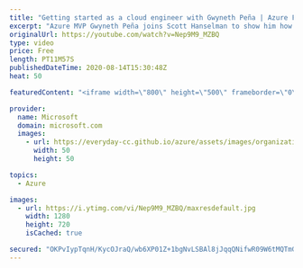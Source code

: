 ```yaml
---
title: "Getting started as a cloud engineer with Gwyneth Peña | Azure Friday"
excerpt: "Azure MVP Gwyneth Peña joins Scott Hanselman to show him how she got started as a cloud engineer not only by learning by doing, but also by documenting what she was learning and sharing her journey with others.   0:00 - Overview 0:21 - Getting started as a cloud engineer 5:11 - Building the Made by GPS"
originalUrl: https://youtube.com/watch?v=Nep9M9_MZBQ
type: video
price: Free
length: PT11M57S
publishedDateTime: 2020-08-14T15:30:48Z
heat: 50

featuredContent: "<iframe width=\"800\" height=\"500\" frameborder=\"0\" src=\"https://www.youtube.com/embed/Nep9M9_MZBQ\" allow=\"accelerometer; autoplay; encrypted-media; gyroscope; picture-in-picture\" allowfullscreen></iframe>"

provider:
  name: Microsoft
  domain: microsoft.com
  images:
    - url: https://everyday-cc.github.io/azure/assets/images/organizations/microsoft.com-50x50.jpg
      width: 50
      height: 50

topics:
  - Azure

images:
  - url: https://i.ytimg.com/vi/Nep9M9_MZBQ/maxresdefault.jpg
    width: 1280
    height: 720
    isCached: true

secured: "OKPvIypTqnH/KycOJraQ/wb6XP01Z+1bgNvLSBAl8jJqqQNifwR09W6tMQTmGJBUeVBIRuWIQdV5MFdpkslsmNy4Lpn+bVNC+BlGyHeZvIHJRWsWE0qBBBoKpsD41ohW/WJXIigBYGFNYfk/GktEUi4jTjAYU5oXL91W+DWS7ubTyuJCNQAbkSuccWihhySNG4H9u3RvPFitTbjNx6LT/RcO693znWR1xxs+HPCfOnEgFV5Z6GNlG3qYEdClWaqCsj1qGti3DMCcf6sSOtUYdUG2nR0VCQqFcSfKEpvaaRg+1386KbpprwakiETEWVhBBbpmDrEbkziWoy7XA7KjQa327LW7eQMR/Ro5LPt23gTzC6gShqZu9k3CzCHdDshvrE4zV+fzrHTDxtHrX9myz5GsIjEq8Zt+a8PTAFcf6jc=;aBBHfBHImZKpVhx3WbM0hQ=="
---
```


